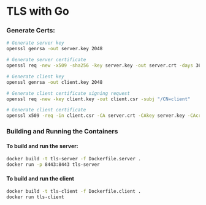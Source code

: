 # TLS with Go

### Generate Certs:

```bash
# Generate server key
openssl genrsa -out server.key 2048

# Generate server certificate
openssl req -new -x509 -sha256 -key server.key -out server.crt -days 365 -subj "/CN=localhost"

# Generate client key
openssl genrsa -out client.key 2048

# Generate client certificate signing request
openssl req -new -key client.key -out client.csr -subj "/CN=client"

# Generate client certificate
openssl x509 -req -in client.csr -CA server.crt -CAkey server.key -CAcreateserial -out client.crt -days 365 -sha256
```

### Building and Running the Containers

#### To build and run the server:

```bash
docker build -t tls-server -f Dockerfile.server .
docker run -p 8443:8443 tls-server

```

#### To build and run the client

```bash
docker build -t tls-client -f Dockerfile.client .
docker run tls-client
```
